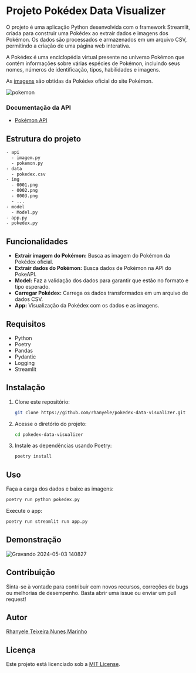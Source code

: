 # Projeto Pokédex Data Visualizer

O projeto é uma aplicação Python desenvolvida com o framework Streamlit, criada para construir uma Pokédex ao extrair dados e imagens dos Pokémon. Os dados são processados e armazenados em um arquivo CSV, permitindo a criação de uma página web interativa.

A Pokédex é uma enciclopédia virtual presente no universo Pokémon que contém informações sobre várias espécies de Pokémon, incluindo seus nomes, números de identificação, tipos, habilidades e imagens.

As [imagens](https://www.pokemon.com/br/pokedex) são obtidas da Pokédex oficial do site Pokémon.

![pokemon](https://github.com/rhanyele/pokedex-data-visualizer/assets/10997593/c685458f-ca15-4639-b0da-28faa1ac0322)

### Documentação da API
- [Pokémon API](https://pokeapi.co/)

## Estrutura do projeto
```bash
- api
  - imagem.py
  - pokemon.py
- data
  - pokedex.csv
- img
  - 0001.png
  - 0002.png
  - 0003.png
  - ...
- model
  - Model.py
- app.py
- pokedex.py
```
## Funcionalidades
- **Extrair imagem do Pokémon:** Busca as imagem do Pokémon da Pokédex oficial.
- **Extrair dados do Pokémon:** Busca dados de Pokémon na API do PokeAPI.
- **Model:** Faz a validação dos dados para garantir que estão no formato e tipo esperado.
- **Carregar Pokédex:** Carrega os dados transformados em um arquivo de dados CSV.
- **App:** Visualização da Pokédex com os dados e as imagens.

## Requisitos
- Python
- Poetry
- Pandas
- Pydantic
- Logging
- Streamlit


## Instalação
1. Clone este repositório:

   ```bash
   git clone https://github.com/rhanyele/pokedex-data-visualizer.git
   ```

2. Acesse o diretório do projeto:

   ```bash
   cd pokedex-data-visualizer
   ```

3. Instale as dependências usando Poetry:

   ```bash
   poetry install
   ```

## Uso
Faça a carga dos dados e baixe as imagens:

```bash
poetry run python pokedex.py
```

Execute o app:

```bash
poetry run streamlit run app.py
```
## Demonstração 
![Gravando 2024-05-03 140827](https://github.com/rhanyele/pokedex-data-visualizer/assets/10997593/60e7a5ec-5f40-466e-adcb-978d3c55920c)

## Contribuição
Sinta-se à vontade para contribuir com novos recursos, correções de bugs ou melhorias de desempenho. Basta abrir uma issue ou enviar um pull request!

## Autor
[Rhanyele Teixeira Nunes Marinho](https://github.com/rhanyele)

## Licença
Este projeto está licenciado sob a [MIT License](LICENSE).
